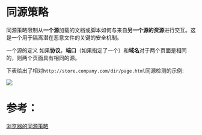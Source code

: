 # 同源策略
同源策略限制从**一个源**加载的文档或脚本如何与来自**另一个源的资源**进行交互。这是一个用于隔离潜在恶意文件的关键的安全机制。

一个源的定义
如果**协议**，**端口**（如果指定了一个）和**域名**对于两个页面是相同的，则两个页面具有相同的源。

下表给出了相对`http://store.company.com/dir/page.html`同源检测的示例:

![](https://ws2.sinaimg.cn/large/006tKfTcgy1fhom36w6wyj31fo0g00xc.jpg)



# 参考：



[浏览器的同源策略](https://developer.mozilla.org/zh-CN/docs/Web/Security/Same-origin_policy)

